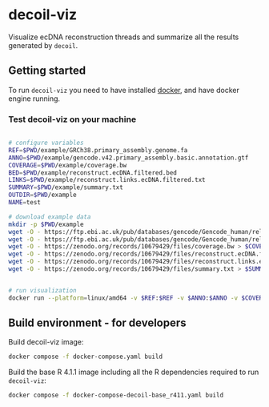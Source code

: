 # decoil-viz

Visualize ecDNA reconstruction threads and summarize all the results generated by `decoil`.

## Getting started

To run `decoil-viz` you need to have installed   [docker](https://docs.docker.com/engine/install/), and have docker engine running.

### Test decoil-viz on your machine
```bash

# configure variables
REF=$PWD/example/GRCh38.primary_assembly.genome.fa
ANNO=$PWD/example/gencode.v42.primary_assembly.basic.annotation.gtf
COVERAGE=$PWD/example/coverage.bw
BED=$PWD/example/reconstruct.ecDNA.filtered.bed
LINKS=$PWD/example/reconstruct.links.ecDNA.filtered.txt
SUMMARY=$PWD/example/summary.txt
OUTDIR=$PWD/example
NAME=test

# download example data
mkdir -p $PWD/example
wget -O - https://ftp.ebi.ac.uk/pub/databases/gencode/Gencode_human/release_44/GRCh38.primary_assembly.genome.fa.gz | gunzip -c > $REF
wget -O - https://ftp.ebi.ac.uk/pub/databases/gencode/Gencode_human/release_44/gencode.v44.primary_assembly.basic.annotation.gtf.gz | gunzip -c > $ANNO
wget -O - https://zenodo.org/records/10679429/files/coverage.bw > $COVERAGE
wget -O - https://zenodo.org/records/10679429/files/reconstruct.ecDNA.filtered.bed > $BED
wget -O - https://zenodo.org/records/10679429/files/reconstruct.links.ecDNA.filtered.txt > $LINKS
wget -O - https://zenodo.org/records/10679429/files/summary.txt > $SUMMARY


# run visualization
docker run --platform=linux/amd64 -v $REF:$REF -v $ANNO:$ANNO -v $COVERAGE:$COVERAGE -v $BED:$BED -v $LINKS:$LINKS -v $OUTDIR:$OUTDIR -v $SUMMARY:$SUMMARY decoil-viz:1.0.0 decoil-viz --coverage $COVERAGE --bed $BED --links $LINKS -r $REF -g $ANNO -o $OUTDIR --summary $SUMMARY --name $NAME
```

## Build environment -  for developers

Build decoil-viz image:

```bash
docker compose -f docker-compose.yaml build
```

Build the base R 4.1.1 image including all the R dependencies required to run `decoil-viz`:

```bash
docker compose -f docker-compose-decoil-base_r411.yaml build
```